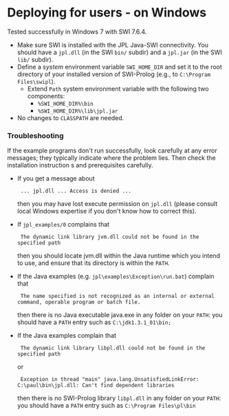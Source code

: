 # Deploying for users - on Windows

Tested successfully in Windows 7 with SWI 7.6.4.

* Make sure SWI is installed with the JPL Java-SWI connectivity. You should have a `jpl.dll` (in the SWI `bin/` subdir) and a `jpl.jar` (in the SWI `lib/` subdir).
* Define a _system_ environment variable `SWI_HOME_DIR` and set it to the root directory of your installed version of SWI-Prolog (e.g., to `C:\Program Files\swipl`).
    * Extend `Path` system environment variable with the following two components:
        * `%SWI_HOME_DIR%\bin`
        * `%SWI_HOME_DIR%\lib\jpl.jar`
* No changes to `CLASSPATH` are needed.

### Troubleshooting

If the example programs don't run successfully, look carefully at any error messages; they typically indicate where the problem lies.  Then check the installation instruction s and prerequisites carefully. 
  
 * If you get a message about
 
        ... jpl.dll ... Access is denied ...
 
    then you may have lost execute permission on `jpl.dll` (please consult local Windows expertise if you don't know how to correct this).
 
 * If `jpl_examples/0` complains that
 
        The dynamic link library jvm.dll could not be found in the specified path 
  
    then you should locate jvm.dll within the Java runtime which you intend to use, and ensure that its directory is within the `PATH`.
 
 * If the Java examples (e.g. `jpl\examples\Exception\run.bat`) complain that 
  
        The name specified is not recognized as an internal or external command, operable program or batch file. 
   
     then there is no Java executable java.exe in any folder on your `PATH`: you should have a `PATH` entry such as `C:\jdk1.3.1_01\bin;` 
     
 * If the Java examples complain that
 
        The dynamic link library libpl.dll could not be found in the specified path
     or
     
        Exception in thread "main" java.lang.UnsatisfiedLinkError: C:\paul\bin\jpl.dll: Can't find dependent libraries 
 
     then there is no SWI-Prolog library `libpl.dll` in any folder on your `PATH`: you should have a `PATH` entry such as `C:\Program Files\pl\bin`
